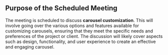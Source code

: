 ## Purpose of the Scheduled Meeting

The meeting is scheduled to discuss **carousel customization**. This will involve going over the various options and features available for customizing carousels, ensuring that they meet the specific needs and preferences of the project or client. The discussion will likely cover aspects such as design, functionality, and user experience to create an effective and engaging carousel.